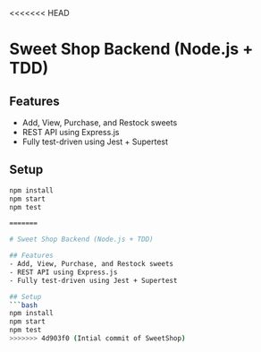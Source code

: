 <<<<<<< HEAD

# Sweet Shop Backend (Node.js + TDD)

## Features
- Add, View, Purchase, and Restock sweets
- REST API using Express.js
- Fully test-driven using Jest + Supertest

## Setup
```bash
npm install
npm start
npm test

=======

# Sweet Shop Backend (Node.js + TDD)

## Features
- Add, View, Purchase, and Restock sweets
- REST API using Express.js
- Fully test-driven using Jest + Supertest

## Setup
```bash
npm install
npm start
npm test
>>>>>>> 4d903f0 (Intial commit of SweetShop)
